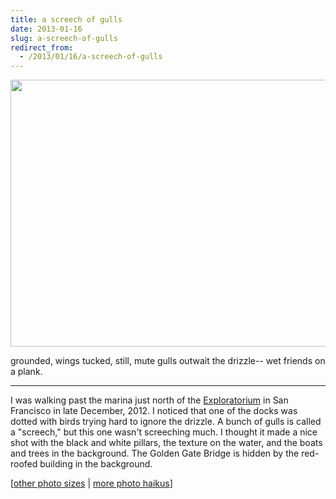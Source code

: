 ```yaml
---
title: a screech of gulls
date: 2013-01-16
slug: a-screech-of-gulls
redirect_from:
  - /2013/01/16/a-screech-of-gulls
---
```

<a href="http://www.flickr.com/photos/daniel_hardman/8379985721/sizes/l/"><img class="alignnone" alt="" src="http://farm9.staticflickr.com/8211/8379985721_9431fbda10_z.jpg" width="640" height="427" /></a>
<p class="haiku">grounded, wings tucked, still,
mute gulls outwait the drizzle--
wet friends on a plank.</p>

<hr />

I was walking past the marina just north of the <a class="zem_slink" title="Exploratorium" href="http://maps.google.com/maps?ll=37.8027777778,-122.448333333&spn=0.01,0.01&q=37.8027777778,-122.448333333 (Exploratorium)&t=h" target="_blank" rel="geolocation">Exploratorium</a> in San Francisco in late December, 2012. I noticed that one of the docks was dotted with birds trying hard to ignore the drizzle. A bunch of gulls is called a "screech," but this one wasn't screeching much. I thought it made a nice shot with the black and white pillars, the texture on the water, and the boats and trees in the background. The Golden Gate Bridge is hidden by the red-roofed building in the background.

[<a href="http://www.flickr.com/photos/daniel_hardman/8379985721/sizes/l/" target="_blank">other photo sizes</a> | <a href="http://sivanea.com/category/photos/">more photo haikus</a>]
